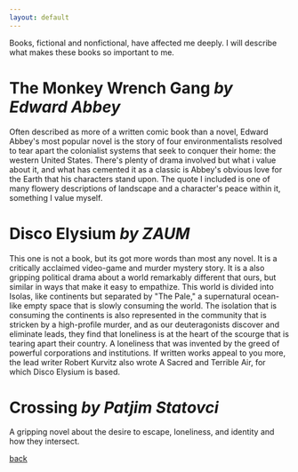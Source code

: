 ```yaml
---
layout: default
---
```


Books, fictional and nonfictional, have affected me deeply. I will describe what makes these books so important to me.

# The Monkey Wrench Gang *by Edward Abbey*

Often described as more of a written comic book than a novel, Edward Abbey's most popular novel is the story of four environmentalists resolved to tear apart the colonialist systems that seek to conquer their home: the western United States. There's plenty of drama involved but what i value about it, and what has cemented it as a classic is Abbey's obvious love for the Earth that his characters stand upon. The quote I included is one of many flowery descriptions of landscape and a character's peace within it, something I value myself. 

# Disco Elysium *by ZAUM*

This one is not a book, but its got more words than most any novel. It is a critically acclaimed video-game and murder mystery story. It is a also gripping political drama about a world remarkably different that ours, but similar in ways that make it easy to empathize. This world is divided into Isolas, like continents but separated by "The Pale," a supernatural ocean-like empty space that is slowly consuming the world. The isolation that is consuming the continents is also represented in the community that is stricken by a high-profile murder, and as our deuteragonists discover and eliminate leads, they find that loneliness is at the heart of the scourge that is tearing apart their country. A loneliness that was invented by the greed of powerful corporations and institutions. If written works appeal to you more, the lead writer Robert Kurvitz also wrote A Sacred and Terrible Air, for which Disco Elysium is based. 

# Crossing *by Patjim Statovci*

A gripping novel about the desire to escape, loneliness, and identity and how they intersect. 



[back](./)
